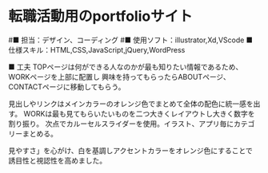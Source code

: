# 転職活動用のportfolioサイト

#■ 担当：デザイン、コーディング
#■ 使用ソフト：illustrator,Xd,VScode
■ 仕様スキル：HTML,CSS,JavaScript,jQuery,WordPress

■ 工夫
TOPページは何ができる人なのかが最も知りたい情報であるため、WORKページを上部に配置し
興味を持ってもらったらABOUTページ、CONTACTページに移動してもらう。

見出しやリンクはメインカラーのオレンジ色でまとめて全体の配色に統一感を出す。
WORKは最も見てもらいたいものを二つ大きくレイアウトし大きく数字を割り振り。
次点でカルーセルスライダーを使用。イラスト、アプリ毎にカテゴリーまとめる。

見やすさ」を心がけ、白を基調しアクセントカラーをオレンジ色にすることで
誘目性と視認性を高めました。
